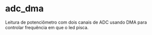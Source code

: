 # adc_dma
Leitura de potenciômetro com dois canais de ADC usando DMA para controlar frequência em que o led pisca.
